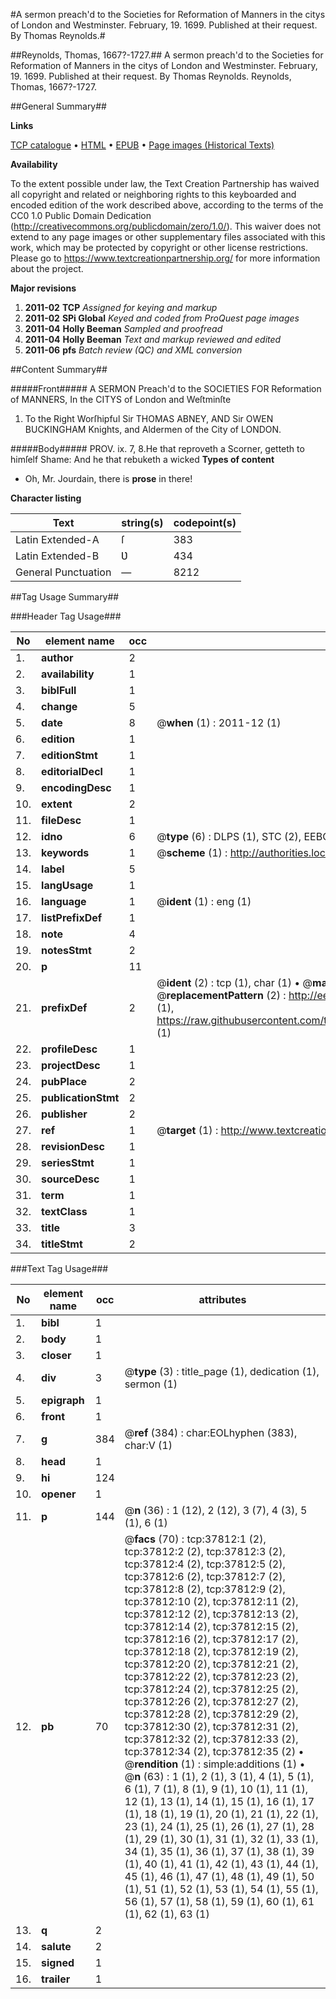 #A sermon preach'd to the Societies for Reformation of Manners in the citys of London and Westminster. February, 19. 1699. Published at their request. By Thomas Reynolds.#

##Reynolds, Thomas, 1667?-1727.##
A sermon preach'd to the Societies for Reformation of Manners in the citys of London and Westminster. February, 19. 1699. Published at their request. By Thomas Reynolds.
Reynolds, Thomas, 1667?-1727.

##General Summary##

**Links**

[TCP catalogue](http://www.ota.ox.ac.uk/tcp/)  • 
[HTML](http://tei.it.ox.ac.uk/tcp/Texts-HTML/free/A57/A57195.html)  • 
[EPUB](http://tei.it.ox.ac.uk/tcp/Texts-EPUB/free/A57/A57195.epub) • 
[Page images (Historical Texts)](https://historicaltexts.jisc.ac.uk/eebo-99833336e)

**Availability**

To the extent possible under law, the Text Creation Partnership has waived all copyright and related or neighboring rights to this keyboarded and encoded edition of the work described above, according to the terms of the CC0 1.0 Public Domain Dedication (http://creativecommons.org/publicdomain/zero/1.0/). This waiver does not extend to any page images or other supplementary files associated with this work, which may be protected by copyright or other license restrictions. Please go to https://www.textcreationpartnership.org/ for more information about the project.

**Major revisions**

1. __2011-02__ __TCP__ *Assigned for keying and markup*
1. __2011-02__ __SPi Global__ *Keyed and coded from ProQuest page images*
1. __2011-04__ __Holly Beeman__ *Sampled and proofread*
1. __2011-04__ __Holly Beeman__ *Text and markup reviewed and edited*
1. __2011-06__ __pfs__ *Batch review (QC) and XML conversion*

##Content Summary##

#####Front#####
A SERMON Preach'd to the SOCIETIES FOR Reformation of MANNERS, In the CITYS of London and Weſtminſte
1. To the Right Worſhipful Sir THOMAS ABNEY, AND Sir OWEN BUCKINGHAM Knights, and Aldermen of the City of LONDON.

#####Body#####
PROV. ix. 7, 8.He that reproveth a Scorner, getteth to himſelf Shame: And he that rebuketh a wicked 
**Types of content**

  * Oh, Mr. Jourdain, there is **prose** in there!

**Character listing**


|Text|string(s)|codepoint(s)|
|---|---|---|
|Latin Extended-A|ſ|383|
|Latin Extended-B|Ʋ|434|
|General Punctuation|—|8212|

##Tag Usage Summary##

###Header Tag Usage###

|No|element name|occ|attributes|
|---|---|---|---|
|1.|__author__|2||
|2.|__availability__|1||
|3.|__biblFull__|1||
|4.|__change__|5||
|5.|__date__|8| @__when__ (1) : 2011-12 (1)|
|6.|__edition__|1||
|7.|__editionStmt__|1||
|8.|__editorialDecl__|1||
|9.|__encodingDesc__|1||
|10.|__extent__|2||
|11.|__fileDesc__|1||
|12.|__idno__|6| @__type__ (6) : DLPS (1), STC (2), EEBO-CITATION (1), PROQUEST (1), VID (1)|
|13.|__keywords__|1| @__scheme__ (1) : http://authorities.loc.gov/ (1)|
|14.|__label__|5||
|15.|__langUsage__|1||
|16.|__language__|1| @__ident__ (1) : eng (1)|
|17.|__listPrefixDef__|1||
|18.|__note__|4||
|19.|__notesStmt__|2||
|20.|__p__|11||
|21.|__prefixDef__|2| @__ident__ (2) : tcp (1), char (1)  •  @__matchPattern__ (2) : ([0-9\-]+):([0-9IVX]+) (1), (.+) (1)  •  @__replacementPattern__ (2) : http://eebo.chadwyck.com/downloadtiff?vid=$1&page=$2 (1), https://raw.githubusercontent.com/textcreationpartnership/Texts/master/tcpchars.xml#$1 (1)|
|22.|__profileDesc__|1||
|23.|__projectDesc__|1||
|24.|__pubPlace__|2||
|25.|__publicationStmt__|2||
|26.|__publisher__|2||
|27.|__ref__|1| @__target__ (1) : http://www.textcreationpartnership.org/docs/. (1)|
|28.|__revisionDesc__|1||
|29.|__seriesStmt__|1||
|30.|__sourceDesc__|1||
|31.|__term__|1||
|32.|__textClass__|1||
|33.|__title__|3||
|34.|__titleStmt__|2||


###Text Tag Usage###

|No|element name|occ|attributes|
|---|---|---|---|
|1.|__bibl__|1||
|2.|__body__|1||
|3.|__closer__|1||
|4.|__div__|3| @__type__ (3) : title_page (1), dedication (1), sermon (1)|
|5.|__epigraph__|1||
|6.|__front__|1||
|7.|__g__|384| @__ref__ (384) : char:EOLhyphen (383), char:V (1)|
|8.|__head__|1||
|9.|__hi__|124||
|10.|__opener__|1||
|11.|__p__|144| @__n__ (36) : 1 (12), 2 (12), 3 (7), 4 (3), 5 (1), 6 (1)|
|12.|__pb__|70| @__facs__ (70) : tcp:37812:1 (2), tcp:37812:2 (2), tcp:37812:3 (2), tcp:37812:4 (2), tcp:37812:5 (2), tcp:37812:6 (2), tcp:37812:7 (2), tcp:37812:8 (2), tcp:37812:9 (2), tcp:37812:10 (2), tcp:37812:11 (2), tcp:37812:12 (2), tcp:37812:13 (2), tcp:37812:14 (2), tcp:37812:15 (2), tcp:37812:16 (2), tcp:37812:17 (2), tcp:37812:18 (2), tcp:37812:19 (2), tcp:37812:20 (2), tcp:37812:21 (2), tcp:37812:22 (2), tcp:37812:23 (2), tcp:37812:24 (2), tcp:37812:25 (2), tcp:37812:26 (2), tcp:37812:27 (2), tcp:37812:28 (2), tcp:37812:29 (2), tcp:37812:30 (2), tcp:37812:31 (2), tcp:37812:32 (2), tcp:37812:33 (2), tcp:37812:34 (2), tcp:37812:35 (2)  •  @__rendition__ (1) : simple:additions (1)  •  @__n__ (63) : 1 (1), 2 (1), 3 (1), 4 (1), 5 (1), 6 (1), 7 (1), 8 (1), 9 (1), 10 (1), 11 (1), 12 (1), 13 (1), 14 (1), 15 (1), 16 (1), 17 (1), 18 (1), 19 (1), 20 (1), 21 (1), 22 (1), 23 (1), 24 (1), 25 (1), 26 (1), 27 (1), 28 (1), 29 (1), 30 (1), 31 (1), 32 (1), 33 (1), 34 (1), 35 (1), 36 (1), 37 (1), 38 (1), 39 (1), 40 (1), 41 (1), 42 (1), 43 (1), 44 (1), 45 (1), 46 (1), 47 (1), 48 (1), 49 (1), 50 (1), 51 (1), 52 (1), 53 (1), 54 (1), 55 (1), 56 (1), 57 (1), 58 (1), 59 (1), 60 (1), 61 (1), 62 (1), 63 (1)|
|13.|__q__|2||
|14.|__salute__|2||
|15.|__signed__|1||
|16.|__trailer__|1||
